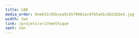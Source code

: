 ```yaml
---
title: LBB
media_order: 9ee631c95bcea9cb570962ac0f65ad1cbb2d2be5.jpg
width: two
link: /projets/arithmethique
spot: non
---
```


